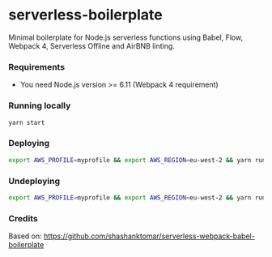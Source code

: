 # serverless-boilerplate

Minimal boilerplate for Node.js serverless functions using Babel, Flow, Webpack 4, Serverless Offline and AirBNB linting.

### Requirements

* You need Node.js version >= 6.11 (Webpack 4 requirement)

### Running locally

```bash
yarn start
```

### Deploying

```bash
export AWS_PROFILE=myprofile && export AWS_REGION=eu-west-2 && yarn run deploy
```

### Undeploying

```bash
export AWS_PROFILE=myprofile && export AWS_REGION=eu-west-2 && yarn run remove
```

### Credits

Based on: https://github.com/shashanktomar/serverless-webpack-babel-boilerplate
